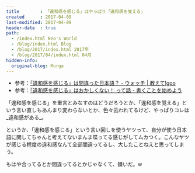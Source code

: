 ```yaml
---
title        : 「違和感を感じる」はやっぱり「違和感を覚える」
created      : 2017-04-09
last-modified: 2017-04-09
header-date  : true
path:
  - /index.html Neo's World
  - /blog/index.html Blog
  - /blog/2017/index.html 2017年
  - /blog/2017/04/index.html 04月
hidden-info:
  original-blog: Murga
---
```


- 参考：[「違和感を感じる」は間違った日本語？ - ウォッチ | 教えて!goo](https://oshiete.goo.ne.jp/watch/entry/84bf64af551d9373b4724ab0d6b50727/)
- 参考：[「違和感を感じる」はおかしくない！ って話 - 書くことを始めよう](http://www.yuriseeds.net/entry/I-_feel-strange)

「違和感を感じる」を重言とみなすのはどうだろうとか、「違和感を覚える」という言い直しもあんまり変わらないとか、色々云われてるけど、やっぱりコレは_違和感がある_。

というか、「違和感を感じる」という言い回しを使うヤツって、自分が使う日本語に関してちゃんと考えてないまんま喋ってる感じがしてムカつく。こんなヤツが感じる程度の違和感なんて全部間違ってるし、大したことねえと思ってしまう。

もはや合ってるとか間違ってるとかじゃなくて、嫌いだ。w
